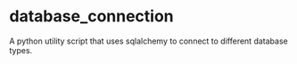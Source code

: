 # database_connection
A python utility script that uses sqlalchemy to connect to different database types.
